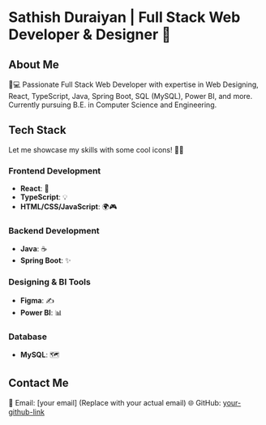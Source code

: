 # Sathish Duraiyan | Full Stack Web Developer & Designer 🚀

## **About Me**
👨💻  Passionate Full Stack Web Developer with expertise in Web Designing, React, TypeScript, Java, Spring Boot, SQL (MySQL), Power BI, and more.
Currently pursuing B.E. in Computer Science and Engineering.

## **Tech Stack**
Let me showcase my skills with some cool icons! 🎨✨

### **Frontend Development**
- **React**: 🚀
- **TypeScript**: 💡
- **HTML/CSS/JavaScript**: 🌍🎮

### **Backend Development**
- **Java**: ☕
- **Spring Boot**: ✨

### **Designing & BI Tools**
- **Figma**: ✍️
- **Power BI**: 📊

### **Database**
- **MySQL**: 🗺️


## **Contact Me**
📧  Email: [your email] (Replace with your actual email)
🌐  GitHub: [your-github-link](https://github.com/Sathish_Duraiyan)
